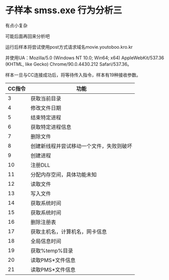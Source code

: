 # 子样本 smss.exe 行为分析三

有点小复杂

可能后面再回来分析吧

运行后样本将尝试使用post方式请求域名movie.youtoboo.kro.kr

并使用UA：Mozilla/5.0 (Windows NT 10.0; Win64; x64) AppleWebKit/537.36 (KHTML, like Gecko) Chrome/90.0.4430.212 Safari/537.36。

样本一旦与CC连接成功后，将等待传入指令，样本有19种接收参数。

| CC指令 | 功能 |
| --- | --- |
| 3 | 获取当前目录 |
| 4 | 修改文件日期 |
| 5 | 结束特定进程 |
| 6 | 获取特定进程信息 |
| 7 | 删除文件 |
| 8 | 创建新线程并尝试移动一个文件，失败则破坏 |
| 9 | 创建进程 |
| 10 | 注册DLL |
| 11 | 分配内存空间，具体功能未知 |
| 12 | 读取文件 |
| 13 | 写入文件 |
| 14 | 获取系统时间 |
| 15 | 获取系统时间 |
| 16 | 删除注册表 |
| 17 | 获取主机名，计算机名，网卡信息 |
| 18 | 全局信息时间 |
| 19 | 获取%temp%目录 |
| 20 | 读取PMS*文件信息 |
| 21 | 读取PMS*文件信息 |